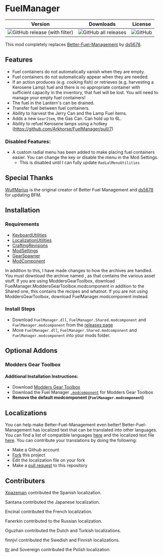 # FuelManager
| Version | Downloads | License |
| :---: | :---: | :---: |
| ![GitHub release (with filter)](https://img.shields.io/github/v/release/Arkhorse/FuelManager) | ![GitHub all releases](https://img.shields.io/github/downloads/Arkhorse/FuelManager/total) | ![GitHub](https://img.shields.io/github/license/Arkhorse/FuelManager) |

This mod completely replaces [Better-Fuel-Management](https://github.com/ds5678/Better-Fuel-Management) by [ds5678](https://github.com/ds5678).

## Features
* Fuel containers do not automatically vanish when they are empty.
* Fuel containers do not automatically appear when they are needed.
* If an action produces (e.g. cooking fish) or retrieves (e.g. harvesting a Kerosene Lamp) fuel and there is no appropriate container with sufficient capacity in the inventory, that fuel will be lost. You will need to manage your empty fuel containers!
* The fuel in the Lantern's can be drained.
* Transfer fuel between fuel containers.
* Ability to harvest the Jerry Can and the Lamp Fuel items.
* Adds a new `GearItem`, the Gas Can. Can hold up to 6L.
* Ability to refuel Kerosene lamps using a hotkey (https://github.com/Arkhorse/FuelManager/pull/7)

### Disabled Features:
* A custom radial menu has been added to make placing fuel containers easier. You can change the key or disable the menu in the Mod Settings.
  * This is disabled until I can fully update `RadialMenuUtilities`

## Special Thanks

[WulfMarius](https://github.com/WulfMarius) is the original creator of Better Fuel Management and [ds5678](https://github.com/ds5678) for updating BFM.

## Installation

### Requirements
* [KeyboardUtilities](https://github.com/ds5678/KeyboardUtilities/releases/latest)
* [LocalizationUtilities](https://github.com/dommrogers/LocalizationUtilities/releases/latest)
* [CraftingRevisions](https://github.com/dommrogers/CraftingRevisions/release/latest)
* [ModSettings](https://github.com/zeobviouslyfakeacc/ModSettings/releases/latest)
* [GearSpawner](https://github.com/dommrogers/GearSpawner/releases/latest)
* [ModComponent](https://github.com/dommrogers/ModComponent/releases/latest)
<!--* [RadialMenuUtilities](https://github.com/Arkhorse/RadialMenuUtilities/releases/latest)-->

In addition to this, I have made changes to how the archives are handled. You must download the archive named , as that contains the various asset stuff. If you are using ModdersGearToolbox, download FuelManager.ModdersGearToolbox.modcomponent in addition to the Shared one, this contains the recipes and whatnot. If you are not using ModdersGearToolbox, download FuelManager.modcomponent instead.

### Install Steps
* Download `FuelManager.dll`, `FuelManager.Shared.modcomponent` and `FuelManager.modcomponent` from the [releases page](https://github.com/Arkhorse/FuelManager/releases)
* Move `FuelManager.dll`, `FuelManager.Shared.modcomponent` and `FuelManager.modcomponent` into your mods folder.

## Optional Addons
### Modders Gear Toolbox
#### Additional Installation Instructions:
 * Download [Modders Gear Toolbox](https://github.com/Jods-Its/Modders-Gear-Toolbox)
 * Download the Fuel Manager [`.modcomponent`](https://github.com/Arkhorse/FuelManager/releases/latest/download/FuelManager.ModdersGearToolbox.modcomponent) for Modders Gear Toolbox
 * **Remove the default modcomponent (`FuelManager.modcomponent`)**

## Localizations

You can help make Better-Fuel-Management even better! Better-Fuel-Management has localized text that can be translated into other languages. You can find a list of compatible languages [here](https://github.com/dommrogers/ModComponent/blob/master/docs/Localizations.md) and the localized text file [here](https://github.com/Arkhorse/FuelManager/blob/main/Unity/Assets/Localization.json). You can contribute your translations by doing the following:
* Make a Github account
* [Fork](https://docs.github.com/en/github/collaborating-with-pull-requests/working-with-forks/about-forks) this project
* Edit the localization file on your fork
* Make a [pull request](https://docs.github.com/en/github/collaborating-with-pull-requests/proposing-changes-to-your-work-with-pull-requests/about-pull-requests) to this repository

## Contributers

[Xpazeman](https://github.com/Xpazeman) contributed the Spanish localization.

Santana contributed the Japanese localization.

Encinal contributed the French localization.

Fanerkin contributed to the Russian localization.

Oguzhan contributed the Dutch and Turkish localizations.

finnjvl contributed the Swedish and Finnish localizations.

[ttr](https://github.com/ttr) and Sovereign contributed the Polish localization.


